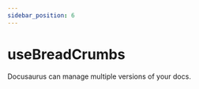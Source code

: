 ```yaml
---
sidebar_position: 6
---
```


# useBreadCrumbs

Docusaurus can manage multiple versions of your docs.
